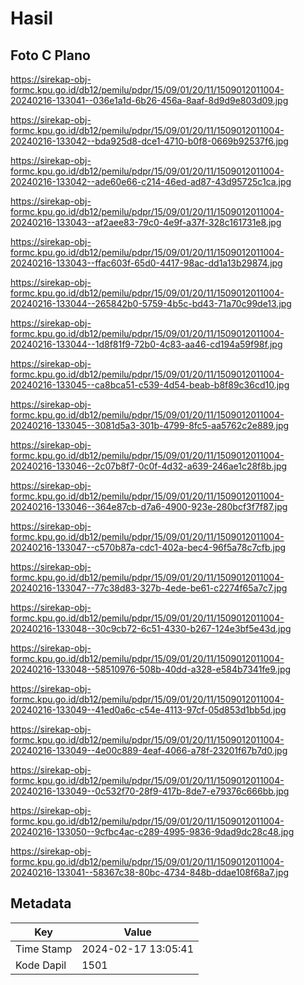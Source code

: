 # Hasil

## Foto C Plano

https://sirekap-obj-formc.kpu.go.id/db12/pemilu/pdpr/15/09/01/20/11/1509012011004-20240216-133041--036e1a1d-6b26-456a-8aaf-8d9d9e803d09.jpg

https://sirekap-obj-formc.kpu.go.id/db12/pemilu/pdpr/15/09/01/20/11/1509012011004-20240216-133042--bda925d8-dce1-4710-b0f8-0669b92537f6.jpg

https://sirekap-obj-formc.kpu.go.id/db12/pemilu/pdpr/15/09/01/20/11/1509012011004-20240216-133042--ade60e66-c214-46ed-ad87-43d95725c1ca.jpg

https://sirekap-obj-formc.kpu.go.id/db12/pemilu/pdpr/15/09/01/20/11/1509012011004-20240216-133043--af2aee83-79c0-4e9f-a37f-328c161731e8.jpg

https://sirekap-obj-formc.kpu.go.id/db12/pemilu/pdpr/15/09/01/20/11/1509012011004-20240216-133043--ffac603f-65d0-4417-98ac-dd1a13b29874.jpg

https://sirekap-obj-formc.kpu.go.id/db12/pemilu/pdpr/15/09/01/20/11/1509012011004-20240216-133044--265842b0-5759-4b5c-bd43-71a70c99de13.jpg

https://sirekap-obj-formc.kpu.go.id/db12/pemilu/pdpr/15/09/01/20/11/1509012011004-20240216-133044--1d8f81f9-72b0-4c83-aa46-cd194a59f98f.jpg

https://sirekap-obj-formc.kpu.go.id/db12/pemilu/pdpr/15/09/01/20/11/1509012011004-20240216-133045--ca8bca51-c539-4d54-beab-b8f89c36cd10.jpg

https://sirekap-obj-formc.kpu.go.id/db12/pemilu/pdpr/15/09/01/20/11/1509012011004-20240216-133045--3081d5a3-301b-4799-8fc5-aa5762c2e889.jpg

https://sirekap-obj-formc.kpu.go.id/db12/pemilu/pdpr/15/09/01/20/11/1509012011004-20240216-133046--2c07b8f7-0c0f-4d32-a639-246ae1c28f8b.jpg

https://sirekap-obj-formc.kpu.go.id/db12/pemilu/pdpr/15/09/01/20/11/1509012011004-20240216-133046--364e87cb-d7a6-4900-923e-280bcf3f7f87.jpg

https://sirekap-obj-formc.kpu.go.id/db12/pemilu/pdpr/15/09/01/20/11/1509012011004-20240216-133047--c570b87a-cdc1-402a-bec4-96f5a78c7cfb.jpg

https://sirekap-obj-formc.kpu.go.id/db12/pemilu/pdpr/15/09/01/20/11/1509012011004-20240216-133047--77c38d83-327b-4ede-be61-c2274f65a7c7.jpg

https://sirekap-obj-formc.kpu.go.id/db12/pemilu/pdpr/15/09/01/20/11/1509012011004-20240216-133048--30c9cb72-6c51-4330-b267-124e3bf5e43d.jpg

https://sirekap-obj-formc.kpu.go.id/db12/pemilu/pdpr/15/09/01/20/11/1509012011004-20240216-133048--58510976-508b-40dd-a328-e584b7341fe9.jpg

https://sirekap-obj-formc.kpu.go.id/db12/pemilu/pdpr/15/09/01/20/11/1509012011004-20240216-133049--41ed0a6c-c54e-4113-97cf-05d853d1bb5d.jpg

https://sirekap-obj-formc.kpu.go.id/db12/pemilu/pdpr/15/09/01/20/11/1509012011004-20240216-133049--4e00c889-4eaf-4066-a78f-23201f67b7d0.jpg

https://sirekap-obj-formc.kpu.go.id/db12/pemilu/pdpr/15/09/01/20/11/1509012011004-20240216-133049--0c532f70-28f9-417b-8de7-e79376c666bb.jpg

https://sirekap-obj-formc.kpu.go.id/db12/pemilu/pdpr/15/09/01/20/11/1509012011004-20240216-133050--9cfbc4ac-c289-4995-9836-9dad9dc28c48.jpg

https://sirekap-obj-formc.kpu.go.id/db12/pemilu/pdpr/15/09/01/20/11/1509012011004-20240216-133041--58367c38-80bc-4734-848b-ddae108f68a7.jpg


## Metadata

| Key        | Value               |
| ---------- | ------------------- |
| Time Stamp | 2024-02-17 13:05:41 |
| Kode Dapil | 1501                |



